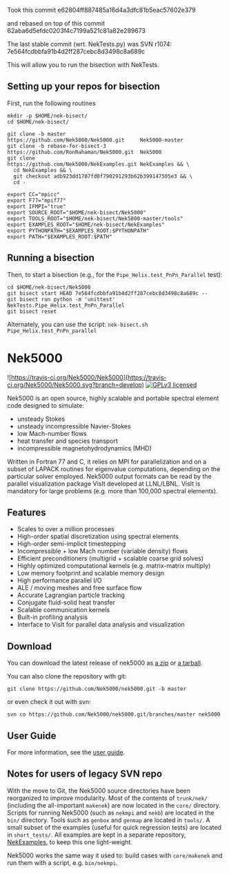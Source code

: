 
Took this commit
e62804ff887485a16d4a3dfc81b5eac57602e379

and rebased on top of this commit
62aba6d5efdc0203f4c7199a521c81a82e289673

The last stable commit (wrt. NekTests.py) was SVN r1074:
7e564fcdbbfa91b4d2ff287cebc8d3498c8a689c



This will allow you to run the bisection with NekTests.  

## Setting up your repos for bisection

First, run the following routines

```
mkdir -p $HOME/nek-bisect/
cd $HOME/nek-bisect/

git clone -b master              https://github.com/Nek5000/Nek5000.git     Nek5000-master
git clone -b rebase-for-bisect-3 https://github.com/RonRahaman/Nek5000.git  Nek5000
git clone                        https://github.com/Nek5000/NekExamples.git NekExamples && \
  cd NekExamples && \
  git checkout adb923dd1707fd0f790291293b62b399147505e3 && \
  cd -

export CC="mpicc"
export F77="mpif77"
export IFMPI="true"
export SOURCE_ROOT="$HOME/nek-bisect/Nek5000"
export TOOLS_ROOT="$HOME/nek-bisect/Nek5000-master/tools"
export EXAMPLES_ROOT="$HOME/nek-bisect/NekExamples"
export PYTHONPATH="$EXAMPLES_ROOT:$PYTHONPATH"
export PATH="$EXAMPLES_ROOT:$PATH"
```

## Running a bisection

Then, to start a bisection (e.g., for the `Pipe_Helix.test_PnPn_Parallel` test):

```
cd $HOME/nek-bisect/Nek5000
git bisect start HEAD 7e564fcdbbfa91b4d2ff287cebc8d3498c8a689c --
git bisect run python -m 'unittest' NekTests.Pipe_Helix.test_PnPn_Parallel
git bisect reset
```

Alternately, you can use the script:
``
nek-bisect.sh Pipe_Helix.test_PnPn_parallel
``


# Nek5000 
![https://travis-ci.org/Nek5000/Nek5000](https://travis-ci.org/Nek5000/Nek5000.svg?branch=develop)
[![GPLv3 licensed](https://img.shields.io/badge/license-GPLv3-blue.svg)](https://raw.githubusercontent.com/Nek5000/nek5000/develop/LICENSE)

Nek5000 is an open source, highly scalable and portable spectral element code
designed to simulate:
* unsteady Stokes
* unsteady incompressible Navier-Stokes
* low Mach-number flows
* heat transfer and species transport
* incompressible magnetohydrodynamics (MHD)

Written in Fortran 77 and C, it relies on MPI for parallelization and on a
subset of LAPACK routines for eigenvalue computations, depending on the
particular solver employed.  Nek5000 output formats can be read by the parallel
visualization package VisIt developed at LLNL/LBNL. VisIt is mandatory for
large problems (e.g. more than 100,000 spectral elements).


## Features

* Scales to over a million processes
* High-order spatial discretization using spectral elements
* High-order semi-implicit timestepping
* Incompressible + low Mach number (variable density) flows
* Efficient preconditioners (multigrid + scalable coarse grid solves)
* Highly optimized computational kernels (e.g. matrix-matrix multiply)
* Low memory footprint and scalable memory design
* High performance parallel I/O
* ALE / moving meshes and free surface flow
* Accurate Lagrangian particle tracking
* Conjugate fluid-solid heat transfer
* Scalable communication kernels
* Built-in profiling analysis
* Interface to VisIt for parallel data analysis and visualization


## Download

You can download the latest release of nek5000 as 
[a zip](https://github.com/Nek5000/nek5000/archive/master.zip) or 
[a tarball](https://github.com/Nek5000/nek5000/archive/master.tar.gz).

You can also clone the repository with git:
```
git clone https://github.com/Nek5000/nek5000.git -b master
```
or even check it out with svn:
```
svn co https://github.com/Nek5000/nek5000.git/branches/master nek5000
```


## User Guide

For more information, see the [user guide](https://nek5000.mcs.anl.gov/documentation/).


## Notes for users of legacy SVN repo

With the move to Git, the Nek5000 source directories have been reorganized to
improve modularity.  Most of the contents of `trunk/nek/` (including the
all-important `makenek`) are now located in the `core/` directory.  Scripts for
running Nek5000 (such as `nekmpi` and `nekb`) are located in the `bin/`
directory.  Tools such as `genbox` and `genmap` are located in `tools/`.  A
small subset of the examples (useful for quick regression tests) are located in
`short_tests/`.  All examples are kept in a separate repository,
[NekExamples](https://github.com/Nek5000/NekExamples), to keep this one
light-weight. 

Nek5000 works the same way it used to: build cases with `core/makenek` and run them with a script, e.g. `bin/nekmpi`.
